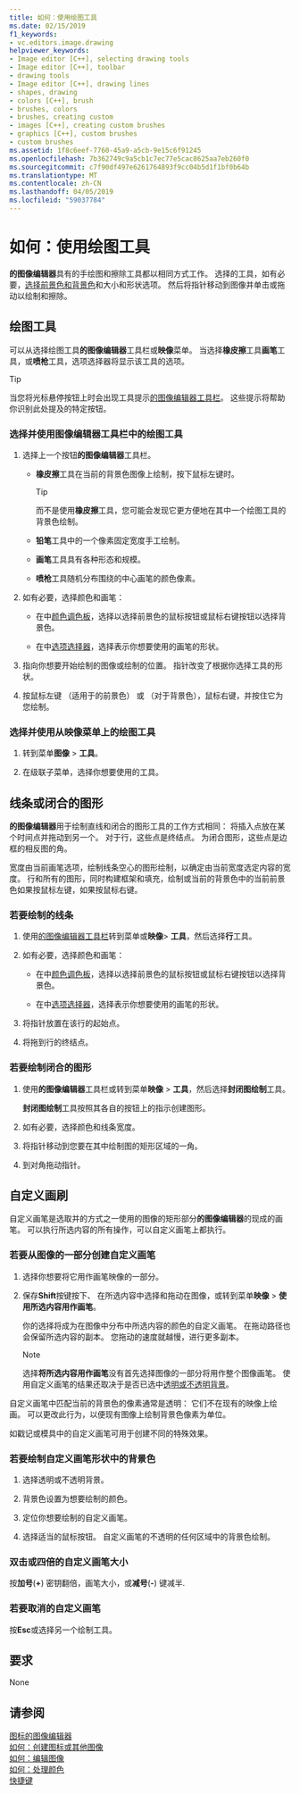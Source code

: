 ```yaml
---
title: 如何：使用绘图工具
ms.date: 02/15/2019
f1_keywords:
- vc.editors.image.drawing
helpviewer_keywords:
- Image editor [C++], selecting drawing tools
- Image editor [C++], toolbar
- drawing tools
- Image editor [C++], drawing lines
- shapes, drawing
- colors [C++], brush
- brushes, colors
- brushes, creating custom
- images [C++], creating custom brushes
- graphics [C++], custom brushes
- custom brushes
ms.assetid: 1f8c6eef-7760-45a9-a5cb-9e15c6f91245
ms.openlocfilehash: 7b362749c9a5cb1c7ec77e5cac8625aa7eb260f0
ms.sourcegitcommit: c7f90df497e6261764893f9cc04b5d1f1bf0b64b
ms.translationtype: MT
ms.contentlocale: zh-CN
ms.lasthandoff: 04/05/2019
ms.locfileid: "59037784"
---
```

# <a name="how-to-use-a-drawing-tool"></a>如何：使用绘图工具

**的图像编辑器**具有的手绘图和擦除工具都以相同方式工作。 选择的工具，如有必要，[选择前景色和背景色](../windows/selecting-foreground-or-background-colors-image-editor-for-icons.md)和大小和形状选项。 然后将指针移动到图像并单击或拖动以绘制和擦除。

## <a name="drawing-tools"></a>绘图工具

可以从选择绘图工具**的图像编辑器**工具栏或**映像**菜单。 当选择**橡皮擦**工具**画笔**工具，或**喷枪**工具，选项选择器将显示该工具的选项。

> [!TIP]
>  当您将光标悬停按钮上时会出现工具提示[的图像编辑器工具栏](../windows/toolbar-image-editor-for-icons.md)。 这些提示将帮助你识别此处提及的特定按钮。

### <a name="to-select-and-use-a-drawing-tool-from-the-image-editor-toolbar"></a>选择并使用图像编辑器工具栏中的绘图工具

1. 选择上一个按钮**的图像编辑器**工具栏。

   - **橡皮擦**工具在当前的背景色图像上绘制，按下鼠标左键时。

      > [!TIP]
      > 而不是使用**橡皮擦**工具，您可能会发现它更方便地在其中一个绘图工具的背景色绘制。

   - **铅笔**工具中的一个像素固定宽度手工绘制。

   - **画笔**工具具有各种形态和规模。

   - **喷枪**工具随机分布围绕的中心画笔的颜色像素。

1. 如有必要，选择颜色和画笔：

   - 在中[颜色调色板](../windows/colors-window-image-editor-for-icons.md)，选择以选择前景色的鼠标按钮或鼠标右键按钮以选择背景色。

   - 在中[选项选择器](../windows/toolbar-image-editor-for-icons.md)，选择表示你想要使用的画笔的形状。

1. 指向你想要开始绘制的图像或绘制的位置。 指针改变了根据你选择工具的形状。

1. 按鼠标左键 （适用于的前景色） 或 （对于背景色），鼠标右键，并按住它为您绘制。

### <a name="to-select-and-use-a-drawing-tool-from-the-image-menu"></a>选择并使用从映像菜单上的绘图工具

1. 转到菜单**图像** > **工具**。

1. 在级联子菜单，选择你想要使用的工具。

## <a name="lines-or-closed-figures"></a>线条或闭合的图形

**的图像编辑器**用于绘制直线和闭合的图形工具的工作方式相同： 将插入点放在某个时间点并拖动到另一个。 对于行，这些点是终结点。 为闭合图形，这些点是边框的相反图的角。

宽度由当前画笔选项，绘制线条空心的图形绘制，以确定由当前宽度选定内容的宽度。 行和所有的图形，同时构建框架和填充，绘制或当前的背景色中的当前前景色如果按鼠标左键，如果按鼠标右键。

### <a name="to-draw-a-line"></a>若要绘制的线条

1. 使用[的图像编辑器工具栏](../windows/toolbar-image-editor-for-icons.md)转到菜单或**映像**> **工具**，然后选择**行**工具。

1. 如有必要，选择颜色和画笔：

   - 在中[颜色调色板](../windows/colors-window-image-editor-for-icons.md)，选择以选择前景色的鼠标按钮或鼠标右键按钮以选择背景色。

   - 在中[选项选择器](../windows/toolbar-image-editor-for-icons.md)，选择表示你想要使用的画笔的形状。

1. 将指针放置在该行的起始点。

1. 将拖到行的终结点。

### <a name="to-draw-a-closed-figure"></a>若要绘制闭合的图形

1. 使用**的图像编辑器**工具栏或转到菜单**映像** > **工具**，然后选择**封闭图绘制**工具。

   **封闭图绘制**工具按照其各自的按钮上的指示创建图形。

1. 如有必要，选择颜色和线条宽度。

1. 将指针移动到您要在其中绘制图的矩形区域的一角。

1. 到对角拖动指针。

## <a name="custom-brushes"></a>自定义画刷

自定义画笔是选取并的方式之一使用的图像的矩形部分**的图像编辑器**的现成的画笔。 可以执行所选内容的所有操作，可以自定义画笔上都执行。

### <a name="to-create-a-custom-brush-from-a-portion-of-an-image"></a>若要从图像的一部分创建自定义画笔

1. 选择你想要将它用作画笔映像的一部分。

1. 保存**Shift**按键按下、 在所选内容中选择和拖动在图像，或转到菜单**映像** > **使用所选内容用作画笔**。

   你的选择将成为在图像中分布中所选内容的颜色的自定义画笔。 在拖动路径也会保留所选内容的副本。 您拖动的速度就越慢，进行更多副本。

   > [!NOTE]
   > 选择**将所选内容用作画笔**没有首先选择图像的一部分将用作整个图像画笔。 使用自定义画笔的结果还取决于是否已选中[透明或不透明背景](../windows/choosing-a-transparent-or-opaque-background-image-editor-for-icons.md)。

自定义画笔中匹配当前的背景色的像素通常是透明： 它们不在现有的映像上绘画。 可以更改此行为，以便现有图像上绘制背景色像素为单位。

如戳记或模具中的自定义画笔可用于创建不同的特殊效果。

### <a name="to-draw-custom-brush-shapes-in-the-background-color"></a>若要绘制自定义画笔形状中的背景色

1. 选择透明或不透明背景。

1. 背景色设置为想要绘制的颜色。

1. 定位你想要绘制的自定义画笔。

1. 选择适当的鼠标按钮。 自定义画笔的不透明的任何区域中的背景色绘制。

### <a name="to-double-or-halve-the-custom-brush-size"></a>双击或四倍的自定义画笔大小

按**加号**(**+**) 密钥翻倍，画笔大小，或**减号**(**-**) 键减半.

### <a name="to-cancel-the-custom-brush"></a>若要取消的自定义画笔

按**Esc**或选择另一个绘制工具。

## <a name="requirements"></a>要求

None

## <a name="see-also"></a>请参阅

[图标的图像编辑器](../windows/image-editor-for-icons.md)<br/>
[如何：创建图标或其他图像](../windows/creating-an-icon-or-other-image-image-editor-for-icons.md)<br/>
[如何：编辑图像](../windows/selecting-an-area-of-an-image-image-editor-for-icons.md)<br/>
[如何：处理颜色](../windows/working-with-color-image-editor-for-icons.md)<br/>
[快捷键](../windows/accelerator-keys-image-editor-for-icons.md)<br/>